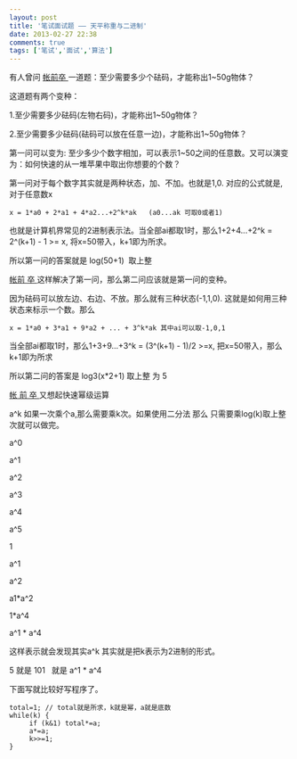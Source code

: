```yaml
---
layout: post
title: '笔试面试题 —— 天平称重与二进制'
date: 2013-02-27 22:38
comments: true
tags: ['笔试','面试','算法']
---
```


有人曾问 [ 帐前卒 ](http://blog.csdn.net/cctt_1) 一道题：至少需要多少个砝码，才能称出1~50g物体？

这道题有两个变种：

1.至少需要多少砝码(左物右码)，才能称出1~50g物体？

2.至少需要多少砝码(砝码可以放在任意一边)，才能称出1~50g物体？

第一问可以变为: 至少多少个数字相加，可以表示1~50之间的任意数。又可以演变为：如何快速的从一堆苹果中取出你想要的个数？

第一问对于每个数字其实就是两种状态，加、不加。也就是1,0. 对应的公式就是,对于任意数x

    x = 1*a0 + 2*a1 + 4*a2...+2^k*ak   (a0...ak 可取0或者1)

也就是计算机界常见的2进制表示法。当全部ai都取1时，那么1+2+4...+2^k = 2^(k+1) - 1 >= x, 将x=50带入，k+1即为所求。

所以第一问的答案就是 log(50+1)  取上整

[ 帐前 卒 ](http://blog.csdn.net/cctt_1) 这样解决了第一问，那么第二问应该就是第一问的变种。

因为砝码可以放左边、右边、不放。那么就有三种状态(-1,1,0). 这就是如何用三种状态来标示一个数。那么

    x = 1*a0 + 3*a1 + 9*a2 + ... + 3^k*ak 其中ai可以取-1,0,1
当全部ai都取1时，那么1+3+9...+3^k = (3^(k+1) - 1)/2 >=x, 把x=50带入，那么k+1即为所求

所以第二问的答案是 log3(x*2+1) 取上整 为 5

[ 帐 前 卒 ](http://blog.csdn.net/cctt_1) 又想起快速幂级运算

a^k 如果一次乘个a,那么需要乘k次。如果使用二分法 那么 只需要乘log(k)取上整次就可以做完。

a^0

a^1

a^2

a^3

a^4

a^5

1

a^1

a^2

a1*a^2

1*a^4

a^1 * a^4

这样表示就会发现其实a^k 其实就是把k表示为2进制的形式。

5 就是 101   就是 a^1 * a^4

下面写就比较好写程序了。

    total=1; // total就是所求，k就是幂，a就是底数
    while(k) {
         if (k&1) total*=a;
         a*=a;
         k>>=1;
    }

